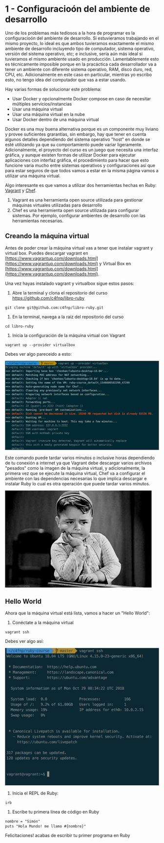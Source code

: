 # 1 - Configuracioón del ambiente de desarrollo

Uno de los problemas más tediosos a la hora de programar es la configuracioón del ambiente de
desarrollo. Si estuvieramos trabajando en el mismo proyecto, lo ideal es que ambos tuvieramos
exactamente el mismo ambiente de desarrollo incluyendo tipo de computador, sistema operativo,
versión del sistema operativo, etc; e inclusive, sería aún más ideal si tuvieramos el mismo ambiente
usado en producción. Lamentablemente esto es técnicamente imposible porque en la pracáctica cada
desarrollador va a tener un ambiente con diferente sistema operativo, RAM, disco duro, red, CPU,
etc. Adicionalmente en este caso en particular, mientras yo escribo esto, no tengo idea del
computador que vas a estar usando.

Hay varias formas de solucionar este problema:

- Usar Docker y opcionalmente Docker compose en caso de necesitar múltiples servicios/instancias
- Usar una máquina virtual
- Usar una máquina virtual en la nube
- Usar Docker dentro de una máquina virtual

Docker es una muy buena alternativa porque es un componente muy liviano y provee suficientes
grarantías, sin embargo, hay que tener en cuenta algunos detalles dependiendo del sistema operativo
"host" en donde se esté utilizando ya que su comportamiento puede variar ligeramente.
Adicionalmente, el proyecto del curso es un juego que necesita una interfaz gráfica, y aunque
existen formas de utilizar Docker para ejecutar aplicaciones con interfaz gráfica, el procedimiento
para hacer que esto funcione varia mucho entre sistemas operativos y configuraciones así que para
estar seguros de que todos vamos a estar en la misma página vamos a utilizar una máquina virtual.

Algo interesante es que vamos a utilizar dos herramientas hechas en Ruby:
[Vagrant](https://www.vagrantup.com/) y [Chef](https://www.chef.sh/).

1. Vagrant es una herramienta open source utilizada para gestionar máquinas virtuales utilizadas
   para desarrollo
2. Chef es una herramienta open source utilizada para configurar sistemas. Por ejemplo, configurar
   ambientes de desarrollo con las herramientas necesarias.

## Creando la máquina virtual

Antes de poder crear la máquina virtual vas a tener que instalar vagrant y virtual box. Puedes
descargar vagrant en
[https://www.vagrantup.com/downloads.html](https://www.vagrantup.com/downloads.html) y Virtual Box
en [https://www.vagrantup.com/downloads.html](https://www.vagrantup.com/downloads.html).

Una vez hayas instalado vagrant y virtualbox sigue estos pasos:

1. Abre la terminal y clona el repositorio del curso https://github.com/c4fnp/libro-ruby

  ```(bash)
  git clone git@github.com:c4fnp/libro-ruby.git
  ```

1. En la terminal, navega a la raiz del repositorio del curso

  ```(bash)
  cd libro-ruby
  ```

1. Inicia la configuración de la máquina virtual con Vagrant

  ```(bash)
  vagrant up --provider virtualbox
  ```

  Debes ver algo pareceido a esto:

  ![Primera vez ejecutando la máquina virtual](/assets/starting_vm_first_time.gif)

  Este comando puede tardar varios minutos o inclusive horas dependiendo de tu conexión a internet
  ya que Vagrant debe descargar varios archivos "pesados" como la imagen de la máquina virtual, y
  adicionalmente, la primera vez que se ejecute la máquina virtual, Chef va a configurar el ambiente
  con las dependencias necesarias lo que implica descargar e instalar Ruby lo cual es otra operación
  que puede tardar varios minutos.

  ![Espera ...](/assets/wait.gif)

## Hello World

Ahora que la máquina virtual está lista, vamos a hacer un "Hello World":

1. Conéctate a la máquina virtual

  ```(bash)
  vagrant ssh
  ```

  Debes ver algo así:
  
  ![Conectandose a la máquina virtual](/assets/vm_first_login.png)

1. Inicia el REPL de Ruby:

  ```(bash)
  irb
  ```

1. Escribe tu primera línea de código en Ruby

  ```(ruby)
  nombre = "Simón"
  puts "Hola Mundo! me llamo #{nombre}"
  ```

Felicitaciones! acabas de escribir tu primer programa en Ruby

<!--TODO: Add an extra chapter explaining how to setup everything by yourlself -->
